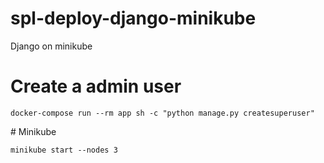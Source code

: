 # spl-deploy-django-minikube

Django on minikube

# Create a admin user

```
docker-compose run --rm app sh -c "python manage.py createsuperuser"
```

# Minikube

```
minikube start --nodes 3

```